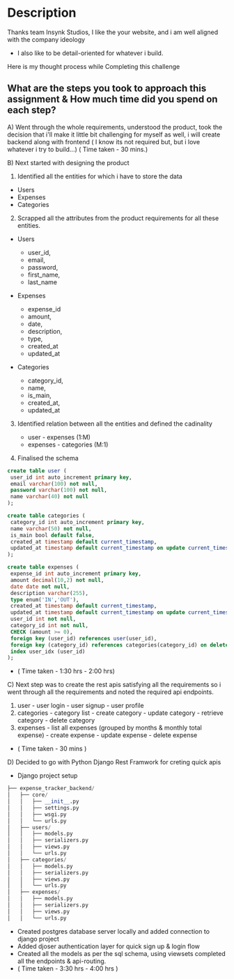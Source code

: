 # Description
Thanks team Insynk Studios,
I like the your website, and i am well aligned with the company ideology
 - I also like to be detail-oriented for whatever i build.

Here is my thought process while Completing this challenge
## What are the steps you took to approach this assignment & How much time did you spend on each step?
A) Went through the whole requirements, understood the product, took the decision that i'll make it little bit
  challenging for myself as well, i will create backend along with frontend ( I know its not required but, but i love whatever i try to build...) ( Time taken - 30 mins.)

B) Next started with designing the product 
 1) Identified all the entities for which i have to store the data
   -  Users
   -  Expenses
   -  Categories

 2) Scrapped all the attributes from the product requirements for all these entities.
   -  Users
       - user_id,
       - email,
       - password,
       - first_name,
       - last_name

   -  Expenses
       - expense_id
       - amount,
       - date,
       - description,
       - type,
       - created_at
       - updated_at


   -  Categories
       - category_id,
       - name,
       - is_main,
       - created_at,
       - updated_at

 3) Identified relation between all the entities and defined the cadinality
     - user - expenses (1:M)
     - expenses - categories (M:1)

 4) Finalised the schema 

   ```sql
   create table user (
	user_id int auto_increment primary key,
    email varchar(100) not null,
    password varchar(100) not null,
    name varchar(40) not null
);

create table categories (
	category_id int auto_increment primary key,
    name varchar(50) not null,
    is_main bool default false,
	created_at timestamp default current_timestamp,
    updated_at timestamp default current_timestamp on update current_timestamp
);

create table expenses (
	expense_id int auto_increment primary key,
	amount decimal(10,2) not null,
    date date not null,
    description varchar(255),
    type enum('IN','OUT'),
    created_at timestamp default current_timestamp,
    updated_at timestamp default current_timestamp on update current_timestamp,
    user_id int not null,
    category_id int not null,
    CHECK (amount >= 0),
    foreign key (user_id) references user(user_id),
    foreign key (category_id) references categories(category_id) on delete cascade,
    index user_idx (user_id)
);

   ```
  
- ( Time taken - 1:30 hrs - 2:00 hrs)



C) Next step was to create the rest apis satisfying all the requirements so i went through all the requirements and noted the required api endpoints.
   1) user 
     - user login 
     - user signup
     - user profile
   2) categories
     - category list
     - create category
     - update category
     - retrieve category
     - delete category
   3) expenses
     - list all expenses (grouped by months & monthly total expense)
     - create expense
     - update expense
     - delete expense
- ( Time taken - 30 mins )

D) Decided to go with Python Django Rest Framwork for creting quick apis 
  - Django project setup

```python
├── expense_tracker_backend/
│   ├── core/
│   │   ├── __init__.py
│   │   ├── settings.py
│   │   ├── wsgi.py
│   │   └── urls.py
│   ├── users/
│   │   ├── models.py
│   │   ├── serializers.py
│   │   ├── views.py
│   │   └── urls.py
│   ├── categories/
│   │   ├── models.py
│   │   ├── serializers.py
│   │   ├── views.py
│   │   └── urls.py
│   ├── expenses/
│   │   ├── models.py
│   │   ├── serializers.py
│   │   ├── views.py
│   │   └── urls.py
 ```
 - Created postgres database server locally and added connection to django project
 - Added djoser authentication layer for quick sign up & login flow
 - Created all the models as per the sql schema, using viewsets completed all the endpoints & api-routing.
- ( Time taken - 3:30 hrs - 4:00 hrs )